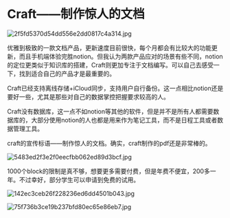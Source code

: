 # Craft——制作惊人的文档

![2f5fd5370d54dd556e2dd0817c4a314.jpg](https://picgo-1301351990.cos.ap-beijing.myqcloud.com/markdown/2f5fd5370d54dd556e2dd0817c4a314.jpg)

优雅到极致的一款文档产品，更新速度目前很快，每个月都会有比较大的功能更新，而且手机端体验完胜notion。但我认为两款产品应对的场景有些不同，notion的定位更类似于知识库的搭建，Craft则更加专注于文档编写。可以自己去感受一下，找到适合自己的产品才是最重要的。

Craft已经支持离线存储+iCloud同步，支持用户自行备份。这一点相比notion还是要好一些，尤其是那些对自己的数据掌控把握要求较高的人。

Craft没有数据库，这一点不如notion等其他的软件，但是并不是所有人都需要数据库的，大部分使用notion的人也都是用来作为笔记工具，而不是日程工具或者数据管理工具。

craft的宣传标语——制作惊人的文档。确实，craft制作的pdf还是非常棒的。

![5483ed2f3e2f0eecfbb062ed89d3bcf.jpg](https://picgo-1301351990.cos.ap-beijing.myqcloud.com/markdown/5483ed2f3e2f0eecfbb062ed89d3bcf.jpg)

1000个block的限制是真不够，想要更多需要付费，但是年费不便宜，200多一年。不过幸好，部分学生可以申请到免费的试用。

![142ec3ceb26f228236ed6dd4501b043.jpg](https://picgo-1301351990.cos.ap-beijing.myqcloud.com/markdown/142ec3ceb26f228236ed6dd4501b043.jpg)

![75f736b3ce19b237bfd80ec65e86eb7.jpg](https://picgo-1301351990.cos.ap-beijing.myqcloud.com/markdown/75f736b3ce19b237bfd80ec65e86eb7.jpg)